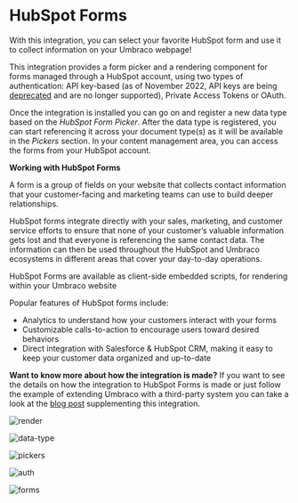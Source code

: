 # HubSpot Forms
With this integration, you can select your favorite HubSpot form and use it to collect information on your Umbraco webpage!

This integration provides a form picker and a rendering component for forms managed through a HubSpot account, using two types of authentication: API key-based (as of November 2022, API keys are being [deprecated](https://developers.hubspot.com/changelog/upcoming-api-key-sunset) and are no longer supported), Private Access Tokens or  OAuth. 

Once the integration is installed you can go on and register a new data type based on the _HubSpot Form Picker_. After the data type is registered, you can start referencing it across your document type(s) as it will be available in the _Pickers_ section. In your content management area, you can access the forms from your HubSpot account. 

**Working with HubSpot Forms**

A form is a group of fields on your website that collects contact information that your customer-facing and marketing teams can use to build deeper relationships.

HubSpot forms integrate directly with your sales, marketing, and customer service efforts to ensure that none of your customer’s valuable information gets lost and that everyone is referencing the same contact data. The information can then be used throughout the HubSpot and Umbraco ecosystems in different areas that cover your day-to-day operations. 

HubSpot Forms are available as client-side embedded scripts, for rendering within your Umbraco website

Popular features of HubSpot forms include:
- Analytics to understand how your customers interact with your forms
- Customizable calls-to-action to encourage users toward desired behaviors
- Direct integration with Salesforce & HubSpot CRM, making it easy to keep your customer data organized and up-to-date

**Want to know more about how the integration is made?**
If you want to see the details on how the integration to HubSpot Forms is made or just follow the example of extending Umbraco with a third-party system you can take a look at the [blog post](https://umbraco.com/blog/integrating-umbraco-cms-with-hubspot-forms/) supplementing this integration.

![render](https://github.com/umbraco/Umbraco.Cms.Integrations/blob/main/src/Umbraco.Cms.Integrations.Crm.Hubspot/docs/images/render.png)

![data-type](https://github.com/umbraco/Umbraco.Cms.Integrations/blob/main/src/Umbraco.Cms.Integrations.Crm.Hubspot/docs/images/data-type.png)

![pickers](https://github.com/umbraco/Umbraco.Cms.Integrations/blob/main/src/Umbraco.Cms.Integrations.Crm.Hubspot/docs/images/pickers.png)

![auth](https://github.com/umbraco/Umbraco.Cms.Integrations/blob/main/src/Umbraco.Cms.Integrations.Crm.Hubspot/docs/images/auth.png)

![forms](https://github.com/umbraco/Umbraco.Cms.Integrations/blob/main/src/Umbraco.Cms.Integrations.Crm.Hubspot/docs/images/forms.png)